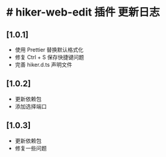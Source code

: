 # # hiker-web-edit 插件 更新日志

## [1.0.1]

- 使用 Prettier 替换默认格式化
- 修复 Ctrl + S 保存快捷键问题
- 完善 hiker.d.ts 声明文件

## [1.0.2]

- 更新依赖包
- 添加选择端口

## [1.0.3]

- 更新依赖包
- 修复一些问题
